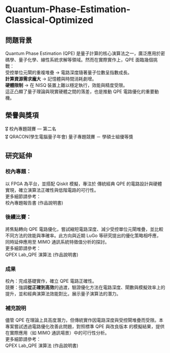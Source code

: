 # Quantum-Phase-Estimation-Classical-Optimized  
## 問題背景  
Quantum Phase Estimation (QPE) 是量子計算的核心演算法之一，廣泛應用於密碼學、量子化學、線性系統求解等領域。然而在實際實作上，QPE 面臨幾個挑戰：  
受控單位元閘的重複堆疊 → 電路深度隨著量子位數呈指數成長。  
**計算資源需求龐大** → 記憶體與時間消耗劇增。  
**硬體限制** → 在 NISQ 裝置上難以穩定執行，效能與精度受限。   
這正凸顯了量子理論與現實硬體之間的落差，也是推動 QPE 電路優化的重要動機。  
## 榮譽與獎項  
🎖️ 校內專題競賽 — 第二名  
🎖️ QRACON(學生電腦量子年會) 量子專題競賽 － 學碩士組優等獎  

## 研究延伸  
### 校內專題：  
以 FPGA 為平台，並搭配 Qiskit 模擬，專注於 傳統經典 QPE 的電路設計與硬體實現，確立演算法正確性與低階電路的可行性。  
更多細節請參考：  
校內專題報告書 (作品說明書)
### 後續比賽：  
將焦點轉向 QPE 電路優化，嘗試縮短電路深度、減少受控單位元閘堆疊，並比較不同方法的效能與準確率。此方向與近期 LuGo 等研究提出的優化策略相呼應，同時延伸應用至 MIMO 通訊系統特徵值分析的探討。  
更多細節請參考：  
QPEX Lab_QPE 演算法 (作品說明書)
### 成果  
校內：完成基礎實作，確立 QPE 電路正確性。  
競賽：強調**從正確到高效**的過渡，驗證優化方法在電路深度、閘數與模擬效率上的提升，並和經典演算法效能對比，展示量子演算法的潛力。  
### 補充說明  
儘管 QPE 在理論上具高度潛力，但傳統實作因電路深度與受控閘堆疊而受限。本專案嘗試透過電路優化改善此問題，對照標準 QPE 與改良版本 的模擬結果，提供在實際應用（如 MIMO 通訊場景）中的可行性分析。  
更多細節請參考：  
QPEX Lab_QPE 演算法 (作品說明書)  

